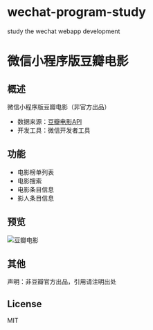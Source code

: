 # wechat-program-study
study the wechat webapp development
# 微信小程序版豆瓣电影

## 概述
微信小程序版豆瓣电影（非官方出品）
- 数据来源：[豆瓣电影API](https://developers.douban.com/wiki/?title=movie_v2)
- 开发工具：微信开发者工具 


## 功能
- 电影榜单列表
- 电影搜索
- 电影条目信息
- 影人条目信息

## 预览
![豆瓣电影](https://github.com/szjSmiling/wechat-program-study/blob/master/images/douban-movie.gif)

## 其他
声明：非豆瓣官方出品，引用请注明出处

## License
MIT

